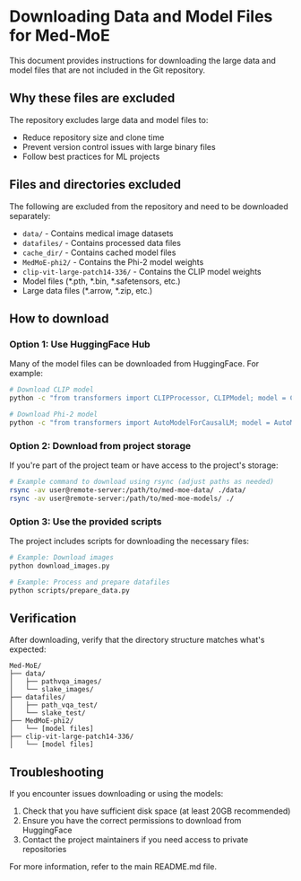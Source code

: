# Downloading Data and Model Files for Med-MoE

This document provides instructions for downloading the large data and model files that are not included in the Git repository.

## Why these files are excluded

The repository excludes large data and model files to:
- Reduce repository size and clone time
- Prevent version control issues with large binary files
- Follow best practices for ML projects

## Files and directories excluded

The following are excluded from the repository and need to be downloaded separately:

- `data/` - Contains medical image datasets
- `datafiles/` - Contains processed data files
- `cache_dir/` - Contains cached model files
- `MedMoE-phi2/` - Contains the Phi-2 model weights
- `clip-vit-large-patch14-336/` - Contains the CLIP model weights
- Model files (*.pth, *.bin, *.safetensors, etc.)
- Large data files (*.arrow, *.zip, etc.)

## How to download

### Option 1: Use HuggingFace Hub

Many of the model files can be downloaded from HuggingFace. For example:

```bash
# Download CLIP model
python -c "from transformers import CLIPProcessor, CLIPModel; model = CLIPModel.from_pretrained('openai/clip-vit-large-patch14-336', cache_dir='./clip-vit-large-patch14-336')"

# Download Phi-2 model
python -c "from transformers import AutoModelForCausalLM; model = AutoModelForCausalLM.from_pretrained('microsoft/phi-2', cache_dir='./MedMoE-phi2')"
```

### Option 2: Download from project storage

If you're part of the project team or have access to the project's storage:

```bash
# Example command to download using rsync (adjust paths as needed)
rsync -av user@remote-server:/path/to/med-moe-data/ ./data/
rsync -av user@remote-server:/path/to/med-moe-models/ ./
```

### Option 3: Use the provided scripts

The project includes scripts for downloading the necessary files:

```bash
# Example: Download images
python download_images.py

# Example: Process and prepare datafiles
python scripts/prepare_data.py
```

## Verification

After downloading, verify that the directory structure matches what's expected:

```
Med-MoE/
├── data/
│   ├── pathvqa_images/
│   └── slake_images/
├── datafiles/
│   ├── path_vqa_test/
│   └── slake_test/
├── MedMoE-phi2/
│   └── [model files]
├── clip-vit-large-patch14-336/
│   └── [model files]
```

## Troubleshooting

If you encounter issues downloading or using the models:

1. Check that you have sufficient disk space (at least 20GB recommended)
2. Ensure you have the correct permissions to download from HuggingFace
3. Contact the project maintainers if you need access to private repositories

For more information, refer to the main README.md file. 